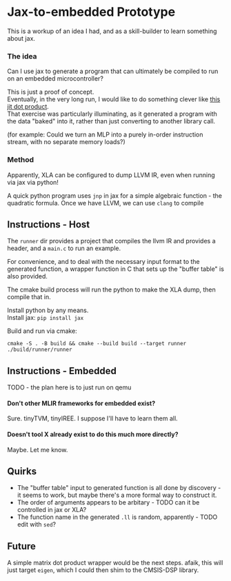 # Jax-to-embedded Prototype

This is a workup of an idea I had, and as a skill-builder to learn something about jax.

### The idea

Can I use jax to generate a program that can ultimately be compiled to run on an embedded
microcontroller?

This is just a proof of concept.  
Eventually, in the very long run, I would like to do something clever like
[this jit dot product](https://github.com/dddrrreee/cs240lx-24spr/tree/main/labs/1-dynamic-code-gen#part-5-make-a-jitter-for-dot-product).  
That exercise was particularly illuminating, as it generated a program with the data "baked" into it,
rather than just converting to another library call.

(for example: Could we turn an MLP into a purely in-order instruction stream, with no separate memory loads?)

### Method

Apparently, XLA can be configured to dump LLVM IR, even when running via jax via python!

A quick python program uses `jnp` in jax for a simple algebraic function - the quadratic formula.
Once we have LLVM, we can use `clang` to compile

## Instructions - Host

The `runner` dir provides a project that compiles the llvm IR and provides a header, and a `main.c`
to run an example.

For convenience, and to deal with the necessary input format to the generated function, a wrapper
function in C that sets up the "buffer table" is also provided.

The cmake build process will run the python to make the XLA dump, then compile that in.

Install python by any means.  
Install jax: `pip install jax`

Build and run via cmake:
```
cmake -S . -B build && cmake --build build --target runner
./build/runner/runner
```

## Instructions - Embedded

TODO - the plan here is to just run on qemu

#### Don't other MLIR frameworks for embedded exist?

Sure. tinyTVM, tinyIREE. I suppose I'll have to learn them all.

#### Doesn't tool X already exist to do this much more directly?

Maybe. Let me know.

## Quirks

- The "buffer table" input to generated function is all done by discovery - it seems to work, 
but maybe there's a more formal way to construct it.
- The order of arguments appears to be arbitary - TODO can it be controlled in jax or XLA?
- The function name in the generated `.ll` is random, apparently - TODO edit with `sed`?

## Future

A simple matrix dot product wrapper would be the next steps. afaik, this will just target `eigen`,
which I could then shim to the CMSIS-DSP library.